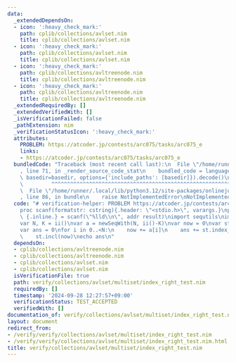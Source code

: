```yaml
---
data:
  _extendedDependsOn:
  - icon: ':heavy_check_mark:'
    path: cplib/collections/avlset.nim
    title: cplib/collections/avlset.nim
  - icon: ':heavy_check_mark:'
    path: cplib/collections/avlset.nim
    title: cplib/collections/avlset.nim
  - icon: ':heavy_check_mark:'
    path: cplib/collections/avltreenode.nim
    title: cplib/collections/avltreenode.nim
  - icon: ':heavy_check_mark:'
    path: cplib/collections/avltreenode.nim
    title: cplib/collections/avltreenode.nim
  _extendedRequiredBy: []
  _extendedVerifiedWith: []
  _isVerificationFailed: false
  _pathExtension: nim
  _verificationStatusIcon: ':heavy_check_mark:'
  attributes:
    PROBLEM: https://atcoder.jp/contests/arc075/tasks/arc075_e
    links:
    - https://atcoder.jp/contests/arc075/tasks/arc075_e
  bundledCode: "Traceback (most recent call last):\n  File \"/home/runner/.local/lib/python3.12/site-packages/onlinejudge_verify/documentation/build.py\"\
    , line 71, in _render_source_code_stat\n    bundled_code = language.bundle(stat.path,\
    \ basedir=basedir, options={'include_paths': [basedir]}).decode()\n          \
    \         ^^^^^^^^^^^^^^^^^^^^^^^^^^^^^^^^^^^^^^^^^^^^^^^^^^^^^^^^^^^^^^^^^^^^^^^^^^^^^^^^^\n\
    \  File \"/home/runner/.local/lib/python3.12/site-packages/onlinejudge_verify/languages/nim.py\"\
    , line 86, in bundle\n    raise NotImplementedError\nNotImplementedError\n"
  code: "# verification-helper: PROBLEM https://atcoder.jp/contests/arc075/tasks/arc075_e\n\
    proc scanf(formatstr: cstring){.header: \"<stdio.h>\", varargs.}\nproc ii(): int\
    \ {.inline.} = scanf(\"%lld\\n\", addr result)\nimport sequtils\nimport cplib/collections/avlset\n\
    var N, K = ii()\nvar a = newSeqWith(N, ii()-K)\nvar now = 0\nvar st = initAvlSortedMultiset(@[0])\n\
    var ans = 0\nfor i in 0..<N:\n    now += a[i]\n    ans += st.index_right(now)\n\
    \    st.incl(now)\necho ans\n"
  dependsOn:
  - cplib/collections/avltreenode.nim
  - cplib/collections/avltreenode.nim
  - cplib/collections/avlset.nim
  - cplib/collections/avlset.nim
  isVerificationFile: true
  path: verify/collections/avlset/multiset/index_right_test.nim
  requiredBy: []
  timestamp: '2024-09-28 12:27:57+09:00'
  verificationStatus: TEST_ACCEPTED
  verifiedWith: []
documentation_of: verify/collections/avlset/multiset/index_right_test.nim
layout: document
redirect_from:
- /verify/verify/collections/avlset/multiset/index_right_test.nim
- /verify/verify/collections/avlset/multiset/index_right_test.nim.html
title: verify/collections/avlset/multiset/index_right_test.nim
---
```

